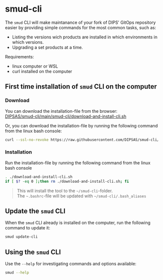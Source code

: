 # smud-cli

The `smud` CLI will make maintanance of your fork of DIPS' GitOps repository easier by providing simple commands for the most common tasks, such as:
- Listing the versions wich products are installed in which environments in which versions.
- Upgrading a set products at a time.

Requirements:
* linux computer or WSL
* curl installed on the computer 

## First time installation of `smud` CLI on the computer 

### Download
You can download the installation-file from the browser:  
[DIPSAS/smud-cli/main/smud-cli/download-and-install-cli.sh](https://raw.githubusercontent.com/DIPSAS/smud-cli/main/smud-cli/download-and-install-cli.sh?token=GHSAT0AAAAAACKWMYRQFF6QXWLKOT45IQTQZK7TI3Q)

Or, you can download the installation-file by running the following command from the linux bash console: 
```sh
curl --ssl-no-revoke https://raw.githubusercontent.com/DIPSAS/smud-cli/main/smud-cli/download-and-install-cli.sh?token=GHSAT0AAAAAACKWMYRQFF6QXWLKOT45IQTQZK7TI3Q -o download-and-install-cli.sh
```


### Installation
Run the installation-file by running the following command from the linux bash console

```sh
. ./download-and-install-cli.sh 
if [ $? -eq 0 ];then rm ./download-and-install-cli.sh; fi
```

> This will install the tool to the `~/smud-cli`-folder.  
> The `~.bashrc`-file will be updated with `~/smud-cli/.bash_aliases`

## Update the `smud` CLI 
When the `smud` CLI already is installed on the computer, run the following command to update it:
```sh
smud update-cli
```

## Using the `smud` CLI

Use the `--help` for investigating commands and options available:
```sh
smud --help
```
